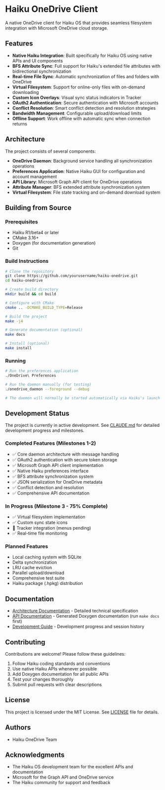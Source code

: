 # Haiku OneDrive Client

A native OneDrive client for Haiku OS that provides seamless filesystem integration with Microsoft OneDrive cloud storage.

## Features

- **Native Haiku Integration**: Built specifically for Haiku OS using native APIs and UI components
- **BFS Attribute Sync**: Full support for Haiku's extended file attributes with bidirectional synchronization
- **Real-time File Sync**: Automatic synchronization of files and folders with OneDrive
- **Virtual Filesystem**: Support for online-only files with on-demand downloading
- **Custom Icon Overlays**: Visual sync status indicators in Tracker
- **OAuth2 Authentication**: Secure authentication with Microsoft accounts
- **Conflict Resolution**: Smart conflict detection and resolution strategies
- **Bandwidth Management**: Configurable upload/download limits
- **Offline Support**: Work offline with automatic sync when connection returns

## Architecture

The project consists of several components:

- **OneDrive Daemon**: Background service handling all synchronization operations
- **Preferences Application**: Native Haiku GUI for configuration and account management
- **API Library**: Microsoft Graph API client for OneDrive operations
- **Attribute Manager**: BFS extended attribute synchronization system
- **Virtual Filesystem**: File state tracking and on-demand download system

## Building from Source

### Prerequisites

- Haiku R1/beta4 or later
- CMake 3.16+
- Doxygen (for documentation generation)
- Git

### Build Instructions

```bash
# Clone the repository
git clone https://github.com/yourusername/haiku-onedrive.git
cd haiku-onedrive

# Create build directory
mkdir build && cd build

# Configure with CMake
cmake .. -DCMAKE_BUILD_TYPE=Release

# Build the project
make -j4

# Generate documentation (optional)
make docs

# Install (optional)
make install
```

### Running

```bash
# Run the preferences application
./OneDrive\ Preferences

# Run the daemon manually (for testing)
./onedrive_daemon --foreground --debug

# The daemon will normally be started automatically via Haiku's launch services
```

## Development Status

The project is currently in active development. See [CLAUDE.md](CLAUDE.md) for detailed development progress and milestones.

### Completed Features (Milestones 1-2)
- ✅ Core daemon architecture with message handling
- ✅ OAuth2 authentication with secure token storage
- ✅ Microsoft Graph API client implementation
- ✅ Native Haiku preferences interface
- ✅ BFS attribute synchronization system
- ✅ JSON serialization for OneDrive metadata
- ✅ Conflict detection and resolution
- ✅ Comprehensive API documentation

### In Progress (Milestone 3 - 75% Complete)
- ✅ Virtual filesystem implementation
- ✅ Custom sync state icons
- 🔄 Tracker integration (menus pending)
- ✅ Real-time file monitoring

### Planned Features
- Local caching system with SQLite
- Delta synchronization
- LRU cache eviction
- Parallel upload/download
- Comprehensive test suite
- Haiku package (.hpkg) distribution

## Documentation

- [Architecture Documentation](documentation/HaikuOneDrive_Architecture.md) - Detailed technical specification
- [API Documentation](documentation/api/html/index.html) - Generated Doxygen documentation (run `make docs` first)
- [Development Guide](CLAUDE.md) - Development progress and session history

## Contributing

Contributions are welcome! Please follow these guidelines:

1. Follow Haiku coding standards and conventions
2. Use native Haiku APIs whenever possible
3. Add Doxygen documentation for all public APIs
4. Test your changes thoroughly
5. Submit pull requests with clear descriptions

## License

This project is licensed under the MIT License. See [LICENSE](LICENSE) file for details.

## Authors

- Haiku OneDrive Team

## Acknowledgments

- The Haiku OS development team for the excellent APIs and documentation
- Microsoft for the Graph API and OneDrive service
- The Haiku community for support and feedback